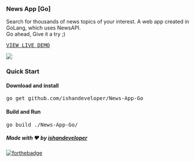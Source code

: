### News App [Go]
Search for thousands of news topics of your interest. A web app created in GoLang, which uses NewsAPI. 
<br>Go ahead,  Give it a try ;)
<pre><a href="https://idevnews.herokuapp.com/">VIEW LIVE DEMO</a></pre>

<img src="https://github.com/ishandeveloper/News-App-Go/blob/master/assets/demo.gif?raw=true">

### Quick Start
#### Download and install
<pre>go get github.com/ishandeveloper/News-App-Go</pre>

#### Build and Run
<pre>go build ./News-App-Go/</pre>


##### Made with ♥ by <a href="https://github.com/ishandeveloper">ishandeveloper</a>

[![forthebadge](https://forthebadge.com/images/badges/built-with-love.svg)](https://github.com/ishandeveloper)
